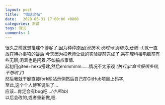 ```yaml
---
layout: post
title:  "镇站之帖"
date:   2020-05-31 17:00:00 +0800
categories: 测试
tags: 测试
comments: 1
---
```

很久之前就想搭建个博客了,因为种种原因~~*(没技术,没时间,没精力,还懒...)*~~,就一直放在待办事项的最后,今天因为把老师让做的实验提前完成了,呆在理科楼电脑前有些无聊,闲着也是闲着,不如搞点事情.  
起初用gitee+hexo搭建,然后emmmmm......情况不太乐观 *(执行git命令报很多错,不想改了)*  
然后我就干脆直接fork网站示例然后自己在GitHub项目上码字,  
至此,这个个人博客诞生了...  
应该...肯定会有bug吧...*(小声bb)*  
以后会改的,或者重新做,嗯.  
